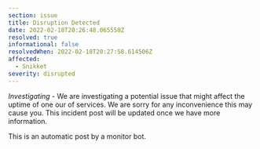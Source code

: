 ```yaml
---
section: issue
title: Disruption Detected
date: 2022-02-18T20:26:48.065550Z
resolved: true
informational: false
resolvedWhen: 2022-02-18T20:27:58.614506Z
affected:
  - Snikket
severity: disrupted
---
```

*Investigating* - We are investigating a potential issue that might affect the uptime of one our of services. We are sorry for any inconvenience this may cause you. This incident post will be updated once we have more information.

This is an automatic post by a monitor bot.
        